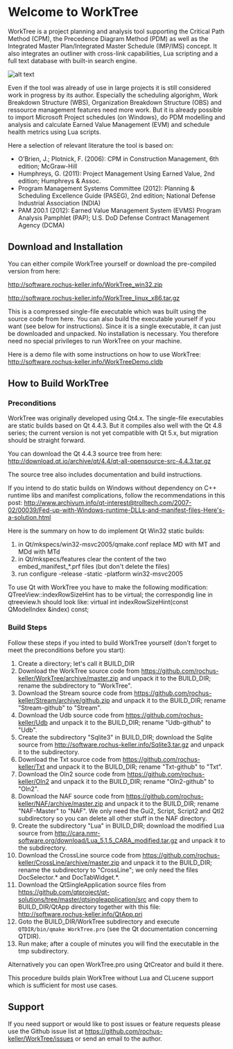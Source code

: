 # Welcome to WorkTree

WorkTree is a project planning and analysis tool supporting the Critical Path Method (CPM), the Precedence Diagram Method (PDM) as well as the Integrated Master Plan/Integrated Master Schedule (IMP/IMS) concept. It also integrates an outliner with cross-link capabilities, Lua scripting and a full text database with built-in search engine. 

![alt text](http://software.rochus-keller.info/worktreescreenshot.png "WorkTree Screenshot")

Even if the tool was already of use in large projects it is still considered work in progress by its author. Especially the scheduling algorighm, Work Breakdown Structure (WBS), Organization Breakdown Structure (OBS) and ressource management features need more work. But it is already possible to import Microsoft Project schedules (on Windows), do PDM modelling and analysis and calculate Earned Value Management (EVM) and schedule health metrics using Lua scripts.

Here a selection of relevant literature the tool is based on:

* O’Brien, J.; Plotnick, F. (2006): CPM in Construction Management, 6th edition; McGraw-Hill
* Humphreys, G. (2011): Project Management Using Earned Value, 2nd edition; Humphreys & Assoc.
* Program Management Systems Committee (2012): Planning & Scheduling Excellence Guide (PASEG), 2nd edition; National Defense Industrial Association (NDIA)
* PAM 200.1 (2012): Earned Value Management System (EVMS) Program Analysis Pamphlet (PAP); U.S. DoD Defense Contract Management Agency (DCMA)

## Download and Installation

You can either compile WorkTree yourself or download
the pre-compiled version from here: 

http://software.rochus-keller.info/WorkTree_win32.zip

http://software.rochus-keller.info/WorkTree_linux_x86.tar.gz

This is a compressed single-file executable which was built using the source code from here. You can also build the executable yourself if you want (see below for instructions). Since it is a single executable, it can just be downloaded and unpacked. No installation is necessary. You therefore need no special privileges to run WorkTree on your machine. 

Here is a demo file with some instructions on how to use WorkTree: http://software.rochus-keller.info/WorkTreeDemo.cldb


## How to Build WorkTree

### Preconditions
WorkTree was originally developed using Qt4.x. The single-file executables are static builds based on Qt 4.4.3. But it compiles also well with the Qt 4.8 series; the current version is not yet compatible with Qt 5.x, but migration should be straight forward. 

You can download the Qt 4.4.3 source tree from here: http://download.qt.io/archive/qt/4.4/qt-all-opensource-src-4.4.3.tar.gz

The source tree also includes documentation and build instructions.

If you intend to do static builds on Windows without dependency on C++ runtime libs and manifest complications, follow the recommendations in this post: http://www.archivum.info/qt-interest@trolltech.com/2007-02/00039/Fed-up-with-Windows-runtime-DLLs-and-manifest-files-Here's-a-solution.html

Here is the summary on how to do implement Qt Win32 static builds:
1. in Qt/mkspecs/win32-msvc2005/qmake.conf replace MD with MT and MDd with MTd
2. in Qt/mkspecs/features clear the content of the two embed_manifest_*.prf files (but don't delete the files)
3. run configure -release -static -platform win32-msvc2005

To use Qt with WorkTree you have to make the following modification: QTreeView::indexRowSizeHint has to be virtual; the correspondig line in qtreeview.h should look like:
    virtual int indexRowSizeHint(const QModelIndex &index) const;

### Build Steps
Follow these steps if you inted to build WorkTree yourself (don't forget to meet the preconditions before you start):

1. Create a directory; let's call it BUILD_DIR
2. Download the WorkTree source code from https://github.com/rochus-keller/WorkTree/archive/master.zip and unpack it to the BUILD_DIR; rename the subdirectory to "WorkTree".
3. Download the Stream source code from https://github.com/rochus-keller/Stream/archive/github.zip and unpack it to the BUILD_DIR; rename "Stream-github" to "Stream".
4. Download the Udb source code from https://github.com/rochus-keller/Udb and unpack it to the BUILD_DIR; rename "Udb-github" to "Udb".
5. Create the subdirectory "Sqlite3" in BUILD_DIR; download the Sqlite source from http://software.rochus-keller.info/Sqlite3.tar.gz and unpack it to the subdirectory.
6. Download the Txt source code from https://github.com/rochus-keller/Txt and unpack it to the BUILD_DIR; rename "Txt-github" to "Txt".
7. Download the Oln2 source code from https://github.com/rochus-keller/Oln2 and unpack it to the BUILD_DIR; rename "Oln2-github" to "Oln2".
8. Download the NAF source code from https://github.com/rochus-keller/NAF/archive/master.zip and unpack it to the BUILD_DIR; rename "NAF-Master" to "NAF". We only need the Gui2, Script, Script2 and Qtl2 subdirectory so you can delete all other stuff in the NAF directory.
9. Create the subdirectory "Lua" in BUILD_DIR; download the modified Lua source from http://cara.nmr-software.org/download/Lua_5.1.5_CARA_modified.tar.gz and unpack it to the subdirectory.
10. Download the CrossLine source code from https://github.com/rochus-keller/CrossLine/archive/master.zip and unpack it to the BUILD_DIR; rename the subdirectory to "CrossLine"; we only need the files DocSelector.* and DocTabWidget.*.
11. Download the QtSingleApplication source files from https://github.com/qtproject/qt-solutions/tree/master/qtsingleapplication/src and copy them to BUILD_DIR/QtApp directory together with this file: http://software.rochus-keller.info/QtApp.pri
12. Goto the BUILD_DIR/WorkTree subdirectory and execute `QTDIR/bin/qmake WorkTree.pro` (see the Qt documentation concerning QTDIR).
13. Run make; after a couple of minutes you will find the executable in the tmp subdirectory.

Alternatively you can open WorkTree.pro using QtCreator and build it there.

This procedure builds plain WorkTree without Lua and CLucene support which is sufficient for most use cases. 

## Support
If you need support or would like to post issues or feature requests please use the Github issue list at https://github.com/rochus-keller/WorkTree/issues or send an email to the author.



